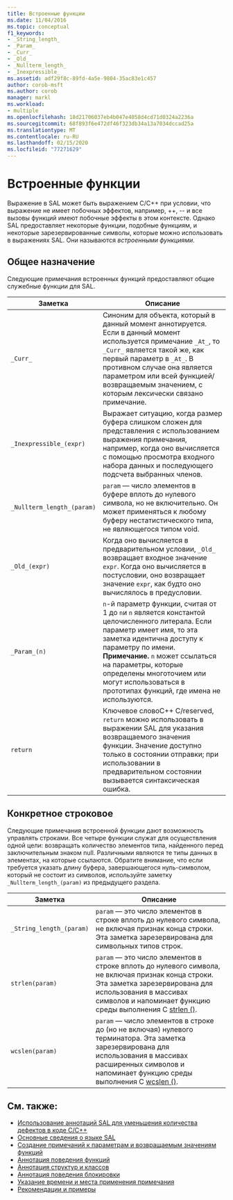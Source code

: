```yaml
---
title: Встроенные функции
ms.date: 11/04/2016
ms.topic: conceptual
f1_keywords:
- _String_length_
- _Param_
- _Curr_
- _Old_
- _Nullterm_length_
- _Inexpressible_
ms.assetid: adf29f8c-89fd-4a5e-9804-35ac83e1c457
author: corob-msft
ms.author: corob
manager: markl
ms.workload:
- multiple
ms.openlocfilehash: 18d21706037eb4b047e4058d4cd71d0324a2236a
ms.sourcegitcommit: 68f893f6e472df46f323db34a13a7034dccad25a
ms.translationtype: MT
ms.contentlocale: ru-RU
ms.lasthandoff: 02/15/2020
ms.locfileid: "77271629"
---
```

# <a name="intrinsic-functions"></a>Встроенные функции
Выражение в SAL может быть выражением C/C++ при условии, что выражение не имеет побочных эффектов, например, ++, -- и все вызовы функций имеют побочные эффекты в этом контексте.  Однако SAL предоставляет некоторые функции, подобные функциям, и некоторые зарезервированные символы, которые можно использовать в выражениях SAL. Они называются *встроенными функциями*.

## <a name="general-purpose"></a>Общее назначение
Следующие примечания встроенных функций предоставляют общие служебные функции для SAL.

|Заметка|Описание|
|----------------|-----------------|
|`_Curr_`|Синоним для объекта, который в данный момент аннотируется.  Если в данный момент используется примечание `_At_`, то `_Curr_` является такой же, как первый параметр в `_At_`.  В противном случае она является параметром или всей функцией/возвращаемым значением, с которым лексически связано примечание.|
|`_Inexpressible_(expr)`|Выражает ситуацию, когда размер буфера слишком сложен для представления с использованием выражения примечания, например, когда оно вычисляется с помощью просмотра входного набора данных и последующего подсчета выбранных членов.|
|`_Nullterm_length_(param)`|`param` — число элементов в буфере вплоть до нулевого символа, но не включительно. Он может применяться к любому буферу нестатистического типа, не являющегося типом void.|
|`_Old_(expr)`|Когда оно вычисляется в предварительном условии, `_Old_` возвращает входное значение `expr`.  Когда оно вычисляется в постусловии, оно возвращает значение `expr`, как будто оно вычислялось в предусловии.|
|`_Param_(n)`|`n`-й параметр функции, считая от 1 до `n`и `n` является константой целочисленного литерала. Если параметр имеет имя, то эта заметка идентична доступу к параметру по имени. **Примечание.** `n` может ссылаться на параметры, которые определены многоточием или могут использоваться в прототипах функций, где имена не используются.|
|`return`|Ключевое словоC++ C/reserved, `return` можно использовать в выражении SAL для указания возвращаемого значения функции.  Значение доступно только в состоянии отправки; при использовании в предварительном состоянии вызывается синтаксическая ошибка.|

## <a name="string-specific"></a>Конкретное строковое
Следующие примечания встроенной функции дают возможность управлять строками. Все четыре функции служат для осуществления одной цели: возвращать количество элементов типа, найденного перед заключительным знаком null. Различными являются те типы данных в элементах, на которые ссылаются. Обратите внимание, что если требуется указать длину буфера, завершающегося нуль-символом, который не состоит из символов, используйте заметку `_Nullterm_length_(param)` из предыдущего раздела.

|Заметка|Описание|
|----------------|-----------------|
|`_String_length_(param)`|`param` — это число элементов в строке вплоть до нулевого символа, не включая признак конца строки. Эта заметка зарезервирована для символьных типов строк.|
|`strlen(param)`|`param` — это число элементов в строке вплоть до нулевого символа, не включая признак конца строки. Эта заметка зарезервирована для использования в массивах символов и напоминает функцию среды выполнения C [strlen ()](/cpp/c-runtime-library/reference/strlen-wcslen-mbslen-mbslen-l-mbstrlen-mbstrlen-l).|
|`wcslen(param)`|`param` — число элементов в строке до (но не включая) нулевого терминатора. Эта заметка зарезервирована для использования в массивах расширенных символов и напоминает функцию среды выполнения C [wcslen ()](/cpp/c-runtime-library/reference/strlen-wcslen-mbslen-mbslen-l-mbstrlen-mbstrlen-l).|

## <a name="see-also"></a>См. также:

- [Использование аннотаций SAL для уменьшения количества дефектов в коде C/C++](../code-quality/using-sal-annotations-to-reduce-c-cpp-code-defects.md)
- [Основные сведения о языке SAL](../code-quality/understanding-sal.md)
- [Создание примечаний к параметрам и возвращаемым значениям функций](../code-quality/annotating-function-parameters-and-return-values.md)
- [Аннотация поведения функций](../code-quality/annotating-function-behavior.md)
- [Аннотация структур и классов](../code-quality/annotating-structs-and-classes.md)
- [Аннотация поведения блокировки](../code-quality/annotating-locking-behavior.md)
- [Указание времени и места применения примечания](../code-quality/specifying-when-and-where-an-annotation-applies.md)
- [Рекомендации и примеры](../code-quality/best-practices-and-examples-sal.md)
